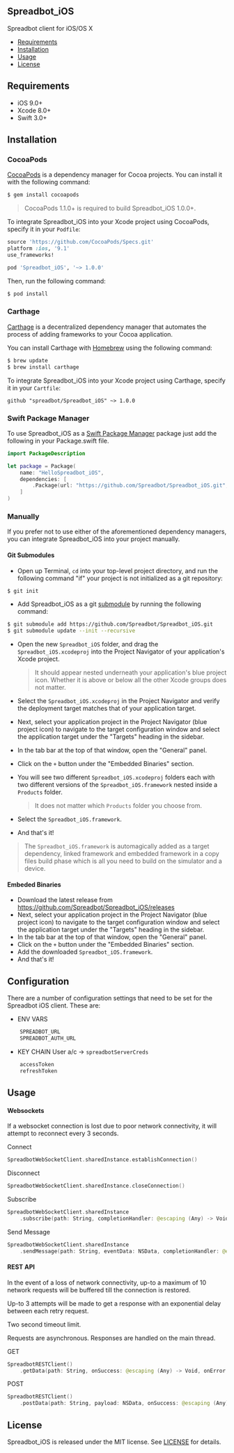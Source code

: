 ## Spreadbot_iOS

Spreadbot client for iOS/OS X

- [Requirements](#requirements)
- [Installation](#installation)
- [Usage](#usage)
- [License](#license)

## Requirements

- iOS 9.0+
- Xcode 8.0+
- Swift 3.0+

## Installation

### CocoaPods

[CocoaPods](http://cocoapods.org) is a dependency manager for Cocoa projects. You can install it with the following command:

```bash
$ gem install cocoapods
```

> CocoaPods 1.1.0+ is required to build Spreadbot_iOS 1.0.0+.

To integrate Spreadbot_iOS into your Xcode project using CocoaPods, specify it in your `Podfile`:

```ruby
source 'https://github.com/CocoaPods/Specs.git'
platform :ios, '9.1'
use_frameworks!

pod 'Spreadbot_iOS', '~> 1.0.0'
```

Then, run the following command:

```bash
$ pod install
```

### Carthage

[Carthage](https://github.com/Carthage/Carthage) is a decentralized dependency manager that automates the process of adding frameworks to your Cocoa application.

You can install Carthage with [Homebrew](http://brew.sh/) using the following command:

```bash
$ brew update
$ brew install carthage
```

To integrate Spreadbot_iOS into your Xcode project using Carthage, specify it in your `Cartfile`:

```ogdl
github "spreadbot/Spreadbot_iOS" ~> 1.0.0
```
### Swift Package Manager

To use Spreadbot_iOS as a [Swift Package Manager](https://swift.org/package-manager/) package just add the following in your Package.swift file.

``` swift
import PackageDescription

let package = Package(
    name: "HelloSpreadbot_iOS",
    dependencies: [
        .Package(url: "https://github.com/Spreadbot/Spreadbot_iOS.git", "1.0.0")
    ]
)
```

### Manually

If you prefer not to use either of the aforementioned dependency managers, you can integrate Spreadbot_iOS into your project manually.

#### Git Submodules

- Open up Terminal, `cd` into your top-level project directory, and run the following command "if" your project is not initialized as a git repository:

```bash
$ git init
```

- Add Spreadbot_iOS as a git [submodule](http://git-scm.com/docs/git-submodule) by running the following command:

```bash
$ git submodule add https://github.com/Spreadbot/Spreadbot_iOS.git
$ git submodule update --init --recursive
```

- Open the new `Spreadbot_iOS` folder, and drag the `Spreadbot_iOS.xcodeproj` into the Project Navigator of your application's Xcode project.

    > It should appear nested underneath your application's blue project icon. Whether it is above or below all the other Xcode groups does not matter.

- Select the `Spreadbot_iOS.xcodeproj` in the Project Navigator and verify the deployment target matches that of your application target.
- Next, select your application project in the Project Navigator (blue project icon) to navigate to the target configuration window and select the application target under the "Targets" heading in the sidebar.
- In the tab bar at the top of that window, open the "General" panel.
- Click on the `+` button under the "Embedded Binaries" section.
- You will see two different `Spreadbot_iOS.xcodeproj` folders each with two different versions of the `Spreadbot_iOS.framework` nested inside a `Products` folder.

    > It does not matter which `Products` folder you choose from.

- Select the `Spreadbot_iOS.framework`.

- And that's it!

> The `Spreadbot_iOS.framework` is automagically added as a target dependency, linked framework and embedded framework in a copy files build phase which is all you need to build on the simulator and a device.

#### Embeded Binaries

- Download the latest release from https://github.com/Spreadbot/Spreadbot_iOS/releases
- Next, select your application project in the Project Navigator (blue project icon) to navigate to the target configuration window and select the application target under the "Targets" heading in the sidebar.
- In the tab bar at the top of that window, open the "General" panel.
- Click on the `+` button under the "Embedded Binaries" section.
- Add the downloaded `Spreadbot_iOS.framework`.
- And that's it!

## Configuration

There are a number of configuration settings that need to be set for the Spreadbot iOS client. These are:

- ENV VARS
```bash
    SPREADBOT_URL
    SPREADBOT_AUTH_URL
```
- KEY CHAIN
	User a/c -> `spreadbotServerCreds`
```bash
    accessToken
    refreshToken
```

## Usage

#### Websockets

If a websocket connection is lost due to poor network connectivity, it will attempt to reconnect every 3 seconds.

Connect
```swift
SpreadbotWebSocketClient.sharedInstance.establishConnection()
```
Disconnect
```swift
SpreadbotWebSocketClient.sharedInstance.closeConnection()
```
Subscribe
```swift
SpreadbotWebSocketClient.sharedInstance
	.subscribe(path: String, completionHandler: @escaping (Any) -> Void)
```
Send Message
```swift
SpreadbotWebSocketClient.sharedInstance
	.sendMessage(path: String, eventData: NSData, completionHandler: @escaping () -> Void)
```

#### REST API

In the event of a loss of network connectivity, up-to a maximum of 10 network requests will be buffered till the connection is restored.

Up-to 3 attempts will be made to get a response with an exponential delay between each retry request.

Two second timeout limit.

Requests are asynchronous. Responses are handled on the main thread.

GET
```swift
SpreadbotRESTClient()
	.getData(path: String, onSuccess: @escaping (Any) -> Void, onError: @escaping (NSError) -> Void)
```
POST
```swift
SpreadbotRESTClient()
	.postData(path: String, payload: NSData, onSuccess: @escaping (Any) -> Void, onError: @escaping (NSError) -> Void)
```

## License

Spreadbot_iOS is released under the MIT license. See [LICENSE](https://github.com/Spreadbot/Spreadbot_iOS/blob/master/LICENSE) for details.
